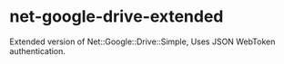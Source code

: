 # net-google-drive-extended
Extended version of Net::Google::Drive::Simple, Uses JSON WebToken authentication.
